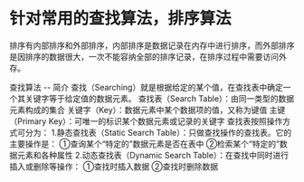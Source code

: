 # 针对常用的查找算法，排序算法
排序有内部排序和外部排序，内部排序是数据记录在内存中进行排序，而外部排序是因排序的数据很大，一次不能容纳全部的排序记录，在排序过程中需要访问外存。


查找算法 -- 简介
    查找（Searching）就是根据给定的某个值，在查找表中确定一个其关键字等于给定值的数据元素。
    查找表（Search Table）：由同一类型的数据元素构成的集合
    关键字（Key）：数据元素中某个数据项的值，又称为键值
    主键（Primary Key）：可唯一的标识某个数据元素或记录的关键字
查找表按照操作方式可分为：
        1.静态查找表（Static Search Table）：只做查找操作的查找表。它的主要操作是：
        ①查询某个“特定的”数据元素是否在表中
        ②检索某个“特定的”数据元素和各种属性
        2.动态查找表（Dynamic Search Table）：在查找中同时进行插入或删除等操作：
        ①查找时插入数据
        ②查找时删除数据
